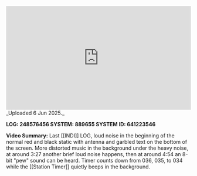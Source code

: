 
<iframe 
  src="https://drive.google.com/file/d/1g31cLTOvEwmMAS6jouzNfjV0DKv7Z7uj/preview" 
  style="width:100%; aspect-ratio:16/9; border:0;"
  allowfullscreen>
</iframe>
_Uploaded 6 Jun 2025._

**LOG: 248576456
SYSTEM: 889655
SYSTEM ID: 641223546**

**Video Summary:** Last [[INDI]] LOG, loud noise in the beginning of the normal red and black static with antenna and garbled text on the bottom of the screen. More distorted music in the background under the heavy noise, at around 3:27 another brief loud noise happens, then at around 4:54 an 8-bit "pew" sound can be heard. Timer counts down from 036, 035, to 034 while the [[Station Timer]] quietly beeps in the background.